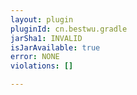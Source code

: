 ```yaml
---
layout: plugin
pluginId: cn.bestwu.gradle
jarSha1: INVALID
isJarAvailable: true
error: NONE
violations: []

---
```

